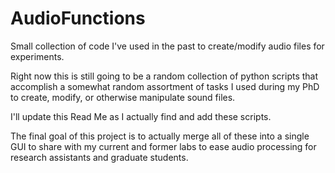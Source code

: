 # AudioFunctions
Small collection of code I've used in the past to create/modify audio files for experiments.

Right now this is still going to be a random collection of python scripts that accomplish 
a somewhat random assortment of tasks I used during my PhD to create, modify, or otherwise
manipulate sound files.

I'll update this Read Me as I actually find and add these scripts.

The final goal of this project is to actually merge all of these into a single GUI
to share with my current and former labs to ease audio processing for research assistants
and graduate students.
